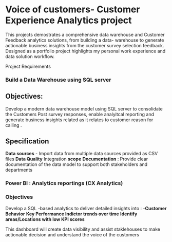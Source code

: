 # Voice of customers- Customer Experience Analytics project

This projects demostrates a comprehensive data warehouse and Customer Feedback analytics solutions, from building a data- warehouse to generate actionable  business insights from the customer survey selection feedback. Designed as a portfolio project highlights my personal work experience and data solution workflow.

Project Requirements
###  Build a Data Warehouse using SQL server


## Objectives:
Develop a modern data warehouse model using SQL server to consolidate the Customers Post survey responses, enable analyitcal reporting and generate  business insights related as it relates to customer reason for calling
.
## Specification

**Data sources** - Import data from multiple data sources provided as CSV files
**Data Quality**
Integration
**scope**
**Documentation** : Provide clear documentation of the data model to support both stakeholders and departments

### Power BI : Analytics reportings (CX Analytics)
### Objectives
Develop a SQL -based analytics to deliver detailed insights into :
-**Customer Behavior**
**Key Performance Indictor trends over time**
**Identify areas/Locations with low KPI scores**


This dashboard will create data visibility and assist staklehouses to make actionable decision and understand the voice of the customers

